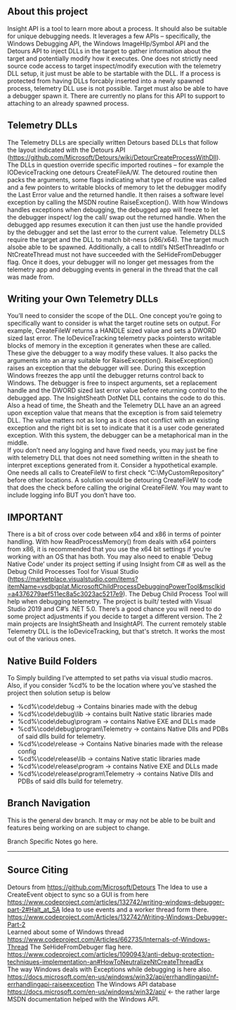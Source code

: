 
About this project
------------------------------------------

Insight API is a tool to learn more about a process.  It should also be suitable for unique debugging needs. It leverages a few APIs – specifically, the Windows Debugging API, the Windows ImageHlp/Symbol API and the Detours API to inject DLLs in the target to gather information about the target and potentially modify how it executes. One does not strictly need source code access to target inspect/modify execution with the telemetry DLL setup, it just must be able to be startable with the DLL.  If a process is protected from having DLLs forcably inserted into a newly spawned process, telemetry DLL use is not possible. Target must also be able to have a debugger spawn it.  There are currently no plans for this API to support to attaching to an already spawned process. 

Telemetry DLLs
------------------------------------------

The Telemetry DLLs are specially written Detours based DLLs that follow the layout indicated with the Detours API (https://github.com/Microsoft/Detours/wiki/DetourCreateProcessWithDll). The DLLs in question override specific imported routines – for example the IODeviceTracking one detours CreateFileA/W.   The detoured routine then packs the arguments, some flags indicating what type of routine was called and a few pointers to writable blocks of memory to let the debugger modify the Last Error value and the returned handle.  It then raises a software level exception by calling the MSDN routine RaiseException(). With how Windows handles exceptions when debugging, the debugged app will freeze to let the debugger inspect/ log the call/ swap out the returned handle. When the debugged app resumes execution it can then just use the handle provided by the debugger and set the last error to the current value.  Telemetry DLLS require the target and the DLL to match bit-ness (x86/x64). The target much alsobe able to be spawned.  Additionally, a call to ntdll’s NtSetThreadInfo or NtCreateThread must not have succeeded with the SeHideFromDebugger flag.  Once it does, your debugger will no longer get messages from the telemetry app and debugging events in general in the thread that
the call was made from.

Writing your Own Telemetry DLLs
------------------------------------------
You’ll need to consider the scope of the DLL.  One concept you’re going to specifically want to consider is what the target routine sets on output.  For example, CreateFileW returns a HANDLE sized value and sets a DWORD sized last error.  The IoDeviceTracking telemetry packs pointersto writable blocks of memory in the exception it generates when these are called. These give the debugger to a way modify these values. It also packs the arguments into an array suitable for RaiseException(). RaiseException() raises an exception that the debugger will see. During this  exception Windows freezes the app until the debugger returns control back to Windows. The debugger is free to inspect arguments, set a replacement handle and the DWORD sized last error value before
returning control to the debugged app.  The InsightSheath DotNet DLL contains the code to do this. Also a head of time, the Sheath and the Telemetry DLL have an an agreed upon  exception value that means that the exception is from said telemetry DLL. The value matters not as long as it does not conflict with an existing exception and the right bit is set to indicate that it is a user code generated exception. With this system, the debugger can be a metaphorical man in the middle.  
	If you don’t need any logging and have fixed needs, you may just be fine with telemetry DLL that does not need something written in the sheath to interpret exceptions generated from it.  Consider a hypothetical example.  One needs all calls to CreateFileW to first check  “C:\MyCustomRepository” before other locations. A solution would be detouring CreateFileW to code that does the check before calling the original CreateFileW. You may want to include logging info BUT you don’t have too.


IMPORTANT
------------------------------------------
There is a bit of cross over code between x64 and x86 in terms of pointer handling.  With how ReadProcessMemory() from deals with x64 pointers from x86, it is recommended that you use the x64 bit settings if you’re working with an OS that has both.  You may also need to enable ‘Debug Native Code’ under its project setting if using Insight from C# as well as the Debug Child Processes Tool for Visual Studio (https://marketplace.visualstudio.com/items?itemName=vsdbgplat.MicrosoftChildProcessDebuggingPowerTool&msclkid=a4376279aef511ec8a5c3023ac5217e9). The Debug Child Process Tool will help when debugging telemetry.  The project is built/ tested with Visual Studio 2019 and C#’s .NET 5.0.  There’s a good chance you will need to do some project adjustments if you decide to target a different version.  The 2 main projects are InsightSheath and InsightAPI.  The current remotely stable Telemetry DLL is the IoDeviceTracking, but that's stretch.  It works the most out of the various ones. 



Native Build Folders
------------------------------------------
To Simply building I’ve attempted to set paths via visual studio macros.  Also, if you consider %cd% to be the location where you’ve stashed the project then solution setup is below


- %cd%\code\debug	-> Contains binaries made with the debug
- %cd%\code\debug\lib	-> contains built Native static libraries made 
- %cd%\code\debug\program	-> contains Native EXE and DLLs made
- %cd%\code\debug\program\Telemetry	-> contains Native Dlls and PDBs of said dlls build for telemetry.
- %cd%\code\release -> Contains Native binaries made with the release config
- %cd%\code\release\lib	-> contains Native static libraries made 
- %cd%\code\release\program -> contains Native EXE and DLLs made
- %cd%\code\release\program\Telemetry -> contains Native Dlls and PDBs of said dlls build for telemetry.


Branch Navigation
------------------------------------------
This is the general dev branch.  It may or may not be able to be built and features being working on are subject to change.

Branch Specific Notes go here.


------------------------------------------
Source Citing
------------------------------------------
Detours from
	https://github.com/Microsoft/Detours
The Idea to use a CreateEvent object to sync so a GUI is from here
	https://www.codeproject.com/articles/132742/writing-windows-debugger-part-2#Halt_at_SA
Idea to use events and a worker thread form there.
	https://www.codeproject.com/Articles/132742/Writing-Windows-Debugger-Part-2    
Learned about some of Windows thread
	https://www.codeproject.com/Articles/662735/Internals-of-Windows-Thread 
The SeHideFromDebuger flag here.
	https://www.codeproject.com/articles/1090943/anti-debug-protection-techniques-implementation-an#HowToNeutralizeNtCreateThreadEx		
The way Windows deals with Exceptions while debugging is here also.
	https://docs.microsoft.com/en-us/windows/win32/api/errhandlingapi/nf-errhandlingapi-raiseexception
The Windows API database
	https://docs.microsoft.com/en-us/windows/win32/api/ <- the rather large MSDN documentation helped with the Windows API.
